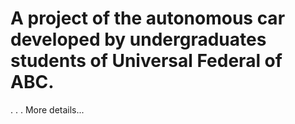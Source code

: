 # A project of the autonomous car developed by undergraduates students of Universal Federal of ABC.
.
.
.
More details...
